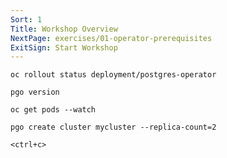 ```yaml
---
Sort: 1
Title: Workshop Overview
NextPage: exercises/01-operator-prerequisites
ExitSign: Start Workshop
---
```


```execute-1
oc rollout status deployment/postgres-operator
```

```execute-1
pgo version
```

```execute-2
oc get pods --watch
```

```execute-1
pgo create cluster mycluster --replica-count=2
```

```execute-2
<ctrl+c>
```

